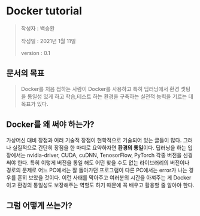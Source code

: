 # Docker tutorial
> 작성자 : 백승환
>
> 작성일 : 2021년 1월 11일
>
> version : 0.1

## 문서의 목표
> Docker를 처음 접하는 사람이 Docker를 사용하고
> 특히 딥러닝에서 환경 셋팅을 통일성 있게 하고 학습,테스트 하는
> 환경을 구축하는 실전적 능력을 기르는 데 목표가 있다.

## Docker를 왜 써야 하는가?
가상머신 대비 장점과 여러 기술적 장점이 현학적으로 기술되어 있는
글들이 많다. 그러나 실질적으로 간단히 장점을 한 마디로 요약하자면
**환경의 통일**이다.
딥러닝을 하는 입장에서는 nvidia-driver, CUDA, cuDNN, 
TenosorFlow, PyTorch 각종 버전을 신경 써야 한다. 특히 이렇게
버전을 통일 해도 어떤 찾을 수도 없는 라이브러리의 버전이나 경로의 문제로
어느 PC에서는 잘 돌아가던 프로그램이 다른 PC에서는 error가 나는 경우를
흔히 보았을 것이다. 이런 사태를 막아주고 여러분의 시간을 아껴주는 게
Docker이고 환경의 통일성도 보장해주는 역할도 하기 때문에 꼭
배우고 활용할 줄 알아야 한다.

## 그럼 어떻게 쓰는가?
